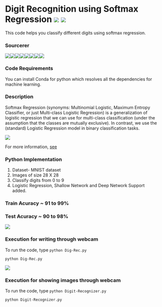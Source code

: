 # Digit Recognition using Softmax Regression [![](https://img.shields.io/github/license/sourcerer-io/hall-of-fame.svg?colorB=ff0000)](https://github.com/akshaybahadur21/Digit-Recognizer/blob/master/LICENSE.txt)  [![](https://img.shields.io/badge/Akshay-Bahadur-brightgreen.svg?colorB=ff0000)](https://akshaybahadur.com)
This code helps you classify different digits using softmax regression.

### Sourcerer
[![](https://sourcerer.io/fame/akshaybahadur21/akshaybahadur21/Digit-Recognizer/images/0)](https://sourcerer.io/fame/akshaybahadur21/akshaybahadur21/Digit-Recognizer/links/0)[![](https://sourcerer.io/fame/akshaybahadur21/akshaybahadur21/Digit-Recognizer/images/1)](https://sourcerer.io/fame/akshaybahadur21/akshaybahadur21/Digit-Recognizer/links/1)[![](https://sourcerer.io/fame/akshaybahadur21/akshaybahadur21/Digit-Recognizer/images/2)](https://sourcerer.io/fame/akshaybahadur21/akshaybahadur21/Digit-Recognizer/links/2)[![](https://sourcerer.io/fame/akshaybahadur21/akshaybahadur21/Digit-Recognizer/images/3)](https://sourcerer.io/fame/akshaybahadur21/akshaybahadur21/Digit-Recognizer/links/3)[![](https://sourcerer.io/fame/akshaybahadur21/akshaybahadur21/Digit-Recognizer/images/4)](https://sourcerer.io/fame/akshaybahadur21/akshaybahadur21/Digit-Recognizer/links/4)[![](https://sourcerer.io/fame/akshaybahadur21/akshaybahadur21/Digit-Recognizer/images/5)](https://sourcerer.io/fame/akshaybahadur21/akshaybahadur21/Digit-Recognizer/links/5)[![](https://sourcerer.io/fame/akshaybahadur21/akshaybahadur21/Digit-Recognizer/images/6)](https://sourcerer.io/fame/akshaybahadur21/akshaybahadur21/Digit-Recognizer/links/6)[![](https://sourcerer.io/fame/akshaybahadur21/akshaybahadur21/Digit-Recognizer/images/7)](https://sourcerer.io/fame/akshaybahadur21/akshaybahadur21/Digit-Recognizer/links/7)

### Code Requirements
You can install Conda for python which resolves all the dependencies for machine learning.

### Description
Softmax Regression (synonyms: Multinomial Logistic, Maximum Entropy Classifier, or just Multi-class Logistic Regression) is a generalization of logistic regression that we can use for multi-class classification (under the assumption that the classes are mutually exclusive). In contrast, we use the (standard) Logistic Regression model in binary classification tasks.

<img src="https://github.com/akshaybahadur21/Digit-Recognizer/blob/master/logistic.png">

For more information, [see](https://www.kdnuggets.com/2016/07/softmax-regression-related-logistic-regression.html)


### Python  Implementation

1) Dataset- MNIST dataset
2) Images of size 28 X 28
3) Classify digits from 0 to 9
4) Logistic Regression, Shallow Network and Deep Network Support added.

### Train Acuracy ~ 91 to 99%
### Test Acuracy ~ 90 to 98%

<img src="https://github.com/akshaybahadur21/Digit-Recognizer/blob/master/final.gif">

### Execution for writing through webcam
To run the code, type `python Dig-Rec.py`

```
python Dig-Rec.py
```

<img src="https://github.com/akshaybahadur21/Digit-Recognizer/blob/master/digit.gif">

### Execution for showing images through webcam
To run the code, type `python Digit-Recognizer.py`

```
python Digit-Recognizer.py
```




